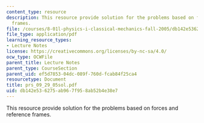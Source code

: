 ```yaml
---
content_type: resource
description: This resource provide solution for the problems based on forces and reference
  frames.
file: /courses/8-01l-physics-i-classical-mechanics-fall-2005/db142e536275ab967f958ab52b4e38e7_prs_09_29_05sol.pdf
file_type: application/pdf
learning_resource_types:
- Lecture Notes
license: https://creativecommons.org/licenses/by-nc-sa/4.0/
ocw_type: OCWFile
parent_title: Lecture Notes
parent_type: CourseSection
parent_uid: ef5d7853-04dc-089f-760d-fcab84f25ca4
resourcetype: Document
title: prs_09_29_05sol.pdf
uid: db142e53-6275-ab96-7f95-8ab52b4e38e7
---
```

This resource provide solution for the problems based on forces and reference frames.